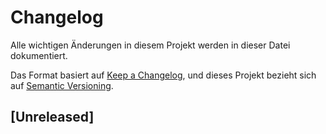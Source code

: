 # Changelog
Alle wichtigen Änderungen in diesem Projekt werden in dieser Datei dokumentiert.

Das Format basiert auf [Keep a Changelog](https://keepachangelog.com/en/1.0.0/),
und dieses Projekt bezieht sich auf [Semantic Versioning](https://semver.org/spec/v2.0.0.html).

## [Unreleased]

